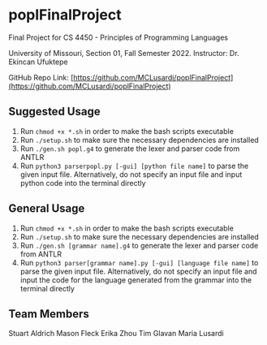# poplFinalProject
Final Project for CS 4450 - Principles of Programming Languages

University of Missouri, Section 01, Fall Semester 2022. Instructor: Dr. Ekincan Ufuktepe

GitHub Repo Link: [https://github.com/MCLusardi/poplFinalProject](https://github.com/MCLusardi/poplFinalProject)

## Suggested Usage
1. Run `chmod +x *.sh` in order to make the bash scripts executable
2. Run `./setup.sh` to make sure the necessary dependencies are installed
3. Run `./gen.sh popl.g4` to generate the lexer and parser code from ANTLR
4. Run `python3 parserpopl.py [-gui] [python file name]` to parse the given input file. Alternatively, do not specify an input file and input python code into the terminal directly

## General Usage
1. Run `chmod +x *.sh` in order to make the bash scripts executable
2. Run `./setup.sh` to make sure the necessary dependencies are installed
3. Run `./gen.sh [grammar name].g4` to generate the lexer and parser code from ANTLR
4. Run `python3 parser[grammar name].py [-gui] [language file name]` to parse the given input file. Alternatively, do not specify an input file and input the code for the language generated from the grammar into the terminal directly

## Team Members
Stuart Aldrich
Mason Fleck
Erika Zhou
Tim Glavan
Maria Lusardi
